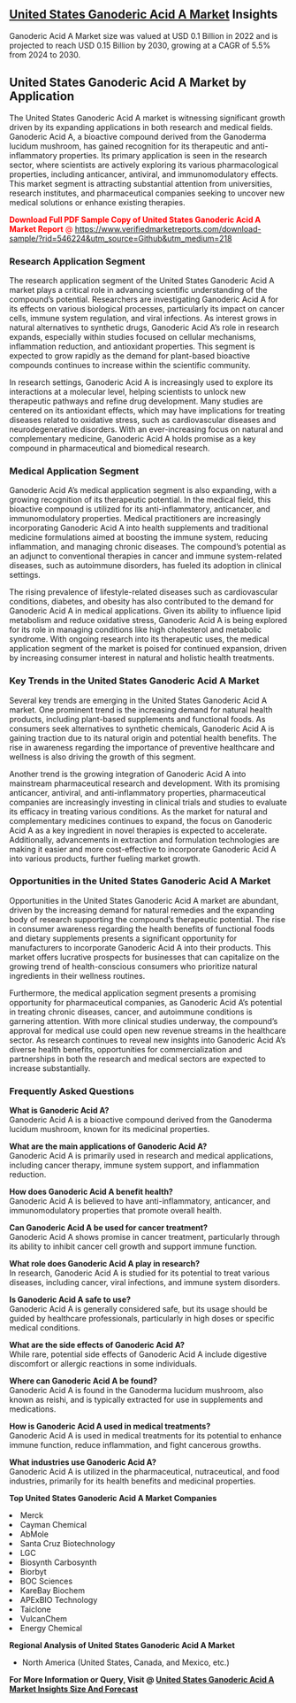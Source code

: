 <h2><a href="https://www.verifiedmarketreports.com/download-sample/?rid=546224&amp;utm_source=Github&amp;utm_medium=218" target="_blank">United States Ganoderic Acid A Market</a> Insights</h2><p>Ganoderic Acid A Market size was valued at USD 0.1 Billion in 2022 and is projected to reach USD 0.15 Billion by 2030, growing at a CAGR of 5.5% from 2024 to 2030.</p><p> <h2>United States Ganoderic Acid A Market by Application</h2> <p>The United States Ganoderic Acid A market is witnessing significant growth driven by its expanding applications in both research and medical fields. Ganoderic Acid A, a bioactive compound derived from the Ganoderma lucidum mushroom, has gained recognition for its therapeutic and anti-inflammatory properties. Its primary application is seen in the research sector, where scientists are actively exploring its various pharmacological properties, including anticancer, antiviral, and immunomodulatory effects. This market segment is attracting substantial attention from universities, research institutes, and pharmaceutical companies seeking to uncover new medical solutions or enhance existing therapies.</p> <p><p><span class=""><span style="color: #ff0000;"><strong>Download Full PDF Sample Copy of United States Ganoderic Acid A Market Report</strong> @ </span><a href="https://www.verifiedmarketreports.com/download-sample/?rid=546224&amp;utm_source=Github&amp;utm_medium=218" target="_blank">https://www.verifiedmarketreports.com/download-sample/?rid=546224&amp;utm_source=Github&amp;utm_medium=218</a></span></p></p> <h3>Research Application Segment</h3> <p>The research application segment of the United States Ganoderic Acid A market plays a critical role in advancing scientific understanding of the compound’s potential. Researchers are investigating Ganoderic Acid A for its effects on various biological processes, particularly its impact on cancer cells, immune system regulation, and viral infections. As interest grows in natural alternatives to synthetic drugs, Ganoderic Acid A’s role in research expands, especially within studies focused on cellular mechanisms, inflammation reduction, and antioxidant properties. This segment is expected to grow rapidly as the demand for plant-based bioactive compounds continues to increase within the scientific community.</p> <p>In research settings, Ganoderic Acid A is increasingly used to explore its interactions at a molecular level, helping scientists to unlock new therapeutic pathways and refine drug development. Many studies are centered on its antioxidant effects, which may have implications for treating diseases related to oxidative stress, such as cardiovascular diseases and neurodegenerative disorders. With an ever-increasing focus on natural and complementary medicine, Ganoderic Acid A holds promise as a key compound in pharmaceutical and biomedical research.</p> <h3>Medical Application Segment</h3> <p>Ganoderic Acid A’s medical application segment is also expanding, with a growing recognition of its therapeutic potential. In the medical field, this bioactive compound is utilized for its anti-inflammatory, anticancer, and immunomodulatory properties. Medical practitioners are increasingly incorporating Ganoderic Acid A into health supplements and traditional medicine formulations aimed at boosting the immune system, reducing inflammation, and managing chronic diseases. The compound’s potential as an adjunct to conventional therapies in cancer and immune system-related diseases, such as autoimmune disorders, has fueled its adoption in clinical settings.</p> <p>The rising prevalence of lifestyle-related diseases such as cardiovascular conditions, diabetes, and obesity has also contributed to the demand for Ganoderic Acid A in medical applications. Given its ability to influence lipid metabolism and reduce oxidative stress, Ganoderic Acid A is being explored for its role in managing conditions like high cholesterol and metabolic syndrome. With ongoing research into its therapeutic uses, the medical application segment of the market is poised for continued expansion, driven by increasing consumer interest in natural and holistic health treatments.</p> <h3>Key Trends in the United States Ganoderic Acid A Market</h3> <p>Several key trends are emerging in the United States Ganoderic Acid A market. One prominent trend is the increasing demand for natural health products, including plant-based supplements and functional foods. As consumers seek alternatives to synthetic chemicals, Ganoderic Acid A is gaining traction due to its natural origin and potential health benefits. The rise in awareness regarding the importance of preventive healthcare and wellness is also driving the growth of this segment.</p> <p>Another trend is the growing integration of Ganoderic Acid A into mainstream pharmaceutical research and development. With its promising anticancer, antiviral, and anti-inflammatory properties, pharmaceutical companies are increasingly investing in clinical trials and studies to evaluate its efficacy in treating various conditions. As the market for natural and complementary medicines continues to expand, the focus on Ganoderic Acid A as a key ingredient in novel therapies is expected to accelerate. Additionally, advancements in extraction and formulation technologies are making it easier and more cost-effective to incorporate Ganoderic Acid A into various products, further fueling market growth.</p> <h3>Opportunities in the United States Ganoderic Acid A Market</h3> <p>Opportunities in the United States Ganoderic Acid A market are abundant, driven by the increasing demand for natural remedies and the expanding body of research supporting the compound’s therapeutic potential. The rise in consumer awareness regarding the health benefits of functional foods and dietary supplements presents a significant opportunity for manufacturers to incorporate Ganoderic Acid A into their products. This market offers lucrative prospects for businesses that can capitalize on the growing trend of health-conscious consumers who prioritize natural ingredients in their wellness routines.</p> <p>Furthermore, the medical application segment presents a promising opportunity for pharmaceutical companies, as Ganoderic Acid A’s potential in treating chronic diseases, cancer, and autoimmune conditions is garnering attention. With more clinical studies underway, the compound’s approval for medical use could open new revenue streams in the healthcare sector. As research continues to reveal new insights into Ganoderic Acid A’s diverse health benefits, opportunities for commercialization and partnerships in both the research and medical sectors are expected to increase substantially.</p> <h3>Frequently Asked Questions</h3> <p><b>What is Ganoderic Acid A?</b><br>Ganoderic Acid A is a bioactive compound derived from the Ganoderma lucidum mushroom, known for its medicinal properties.</p> <p><b>What are the main applications of Ganoderic Acid A?</b><br>Ganoderic Acid A is primarily used in research and medical applications, including cancer therapy, immune system support, and inflammation reduction.</p> <p><b>How does Ganoderic Acid A benefit health?</b><br>Ganoderic Acid A is believed to have anti-inflammatory, anticancer, and immunomodulatory properties that promote overall health.</p> <p><b>Can Ganoderic Acid A be used for cancer treatment?</b><br>Ganoderic Acid A shows promise in cancer treatment, particularly through its ability to inhibit cancer cell growth and support immune function.</p> <p><b>What role does Ganoderic Acid A play in research?</b><br>In research, Ganoderic Acid A is studied for its potential to treat various diseases, including cancer, viral infections, and immune system disorders.</p> <p><b>Is Ganoderic Acid A safe to use?</b><br>Ganoderic Acid A is generally considered safe, but its usage should be guided by healthcare professionals, particularly in high doses or specific medical conditions.</p> <p><b>What are the side effects of Ganoderic Acid A?</b><br>While rare, potential side effects of Ganoderic Acid A include digestive discomfort or allergic reactions in some individuals.</p> <p><b>Where can Ganoderic Acid A be found?</b><br>Ganoderic Acid A is found in the Ganoderma lucidum mushroom, also known as reishi, and is typically extracted for use in supplements and medications.</p> <p><b>How is Ganoderic Acid A used in medical treatments?</b><br>Ganoderic Acid A is used in medical treatments for its potential to enhance immune function, reduce inflammation, and fight cancerous growths.</p> <p><b>What industries use Ganoderic Acid A?</b><br>Ganoderic Acid A is utilized in the pharmaceutical, nutraceutical, and food industries, primarily for its health benefits and medicinal properties.</p> </p><p><strong>Top United States Ganoderic Acid A Market Companies</strong></p><div data-test-id=""><p><li>Merck</li><li> Cayman Chemical</li><li> AbMole</li><li> Santa Cruz Biotechnology</li><li> LGC</li><li> Biosynth Carbosynth</li><li> Biorbyt</li><li> BOC Sciences</li><li> KareBay Biochem</li><li> APExBIO Technology</li><li> Taiclone</li><li> VulcanChem</li><li> Energy Chemical</li></p><div><strong>Regional Analysis of&nbsp;United States Ganoderic Acid A Market</strong></div><ul><li dir="ltr"><p dir="ltr">North America&nbsp;(United States, Canada, and Mexico, etc.)</p></li></ul><p><strong>For More Information or Query, Visit @&nbsp;</strong><strong><a href="https://www.verifiedmarketreports.com/product/ganoderic-acid-a-market/?utm_source=Github&amp;utm_medium=218" target="_blank">United States Ganoderic Acid A Market Insights Size And Forecast</a></strong></p></div>
